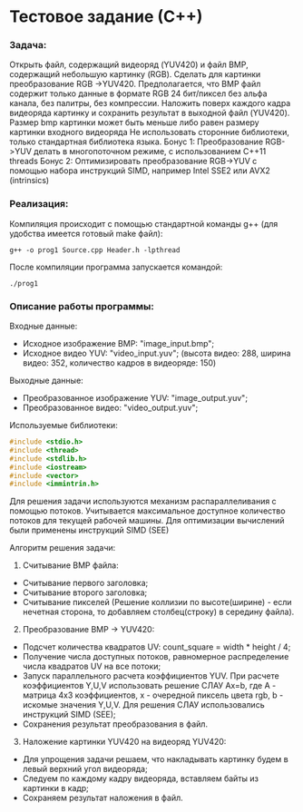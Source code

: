 # Тестовое задание (С++)


### Задача:
Открыть файл, содержащий видеоряд (YUV420) и файл BMP, содержащий небольшую картинку
(RGB). Сделать для картинки преобразование RGB ->YUV420.
Предполагается, что BMP файл содержит только данные в формате RGB 24 бит/пиксел без
альфа канала, без палитры, без компрессии.
Наложить поверх каждого кадра видеоряда картинку и сохранить результат в выходной файл
(YUV420). Размер bmp картинки может быть меньше либо равен размеру картинки входного
видеоряда
Не использовать сторонние библиотеки, только стандартная библиотека языка.
Бонус 1:
Преобразование RGB->YUV делать в многопоточном режиме, с использованием C++11 threads
Бонус 2:
Оптимизировать преобразование RGB->YUV с помощью набора инструкций SIMD,
например Intel SSE2 или AVX2 (intrinsics)


### Реализация:

Компиляция происходит с помощью стандартной команды g++ (для удобства имеется готовый make файл):
```
g++ -o prog1 Source.cpp Header.h -lpthread
```
После компиляции программа запускается командой: 
```
./prog1
```




### Описание работы программы:
Входные данные:
- Исходное изображение BMP: "image_input.bmp";
- Исходное видео YUV: "video_input.yuv";  (высота видео: 288, ширина видео: 352, количество кадров в видеоряде: 150)

Выходные данные:
- Преобразованное изображение YUV: "image_output.yuv";
- Преобразованное видео: "video_output.yuv";

Используемые библиотеки:
```cpp
#include <stdio.h>
#include <thread>
#include <stdlib.h>
#include <iostream>
#include <vector>
#include <immintrin.h>
```

 Для решения задачи используются механизм распараллеливания с помощью потоков. Учитывается максимальное доступное количество потоков для текущей рабочей машины. 
Для оптимизации вычислений были применены инструкций SIMD (SEE)

Алгоритм решения задачи:
1. Считывание BMP файла:
- Считывание первого заголовка;
- Считывание второго заголовка;
- Считывание пикселей (Решение коллизии по высоте(ширине) - если нечетная сторона, то добавляем столбец(строку) в середину файла).
2. Преобразование BMP -> YUV420:
- Подсчет количества квадратов UV: count_square = width * height / 4;
- Получение числа доступных потоков, равномерное распределение числа квадратов UV на все потоки;
- Запуск параллельного расчета коэффициентов YUV. При расчете коэффициентов Y,U,V использовать решение СЛАУ Ax=b, где A - матрица 4x3 коэффициентов, x - очередной пиксель цвета rgb, b - искомые значения Y,U,V. Для решения СЛАУ использовались инструкций SIMD (SEE);
- Сохранения результат преобразования в файл.
3. Наложение картинки YUV420 на видеоряд YUV420:
- Для упрощения задачи решаем, что накладывать картинку будем в левый верхний угол видеоряда;
- Следуем по каждому кадру видеоряда, вставляем байты из картинки в кадр;
- Сохраняем результат наложения в файл.


